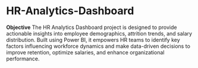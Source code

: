 # HR-Analytics-Dashboard
**Objective**
The HR Analytics Dashboard project is designed to provide actionable insights into employee demographics, attrition trends, and salary distribution. Built using Power BI, it empowers HR teams to identify key factors influencing workforce dynamics and make data-driven decisions to improve retention, optimize salaries, and enhance organizational performance.

